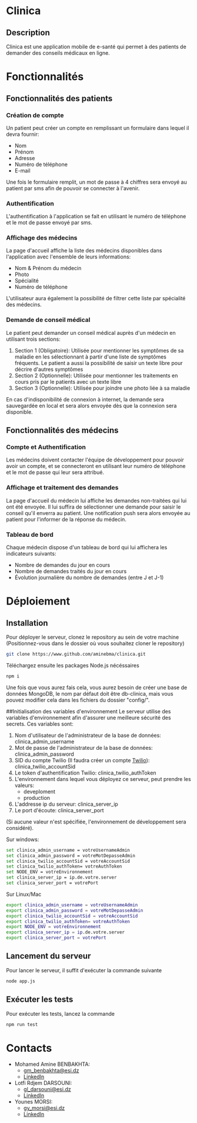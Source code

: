# Clinica
## Description
Clinica est une application mobile de e-santé qui permet à des patients de demander des conseils médicaux en ligne.

# Fonctionnalités
## Fonctionnalités des patients
### Création de compte
Un patient peut créer un compte en remplissant un formulaire dans lequel il devra fournir:
- Nom
- Prénom
- Adresse
- Numéro de téléphone
- E-mail

Une fois le formulaire remplit, un mot de passe à 4 chiffres sera envoyé au patient par sms afin de pouvoir se connecter à l'avenir.

### Authentification
L'authentification à l'application se fait en utilisant le numéro de téléphone et le mot de passe envoyé par sms.

### Affichage des médecins
La page d'accueil affiche la liste des médecins disponibles dans l'application avec l'ensemble de leurs informations:
- Nom & Prénom du médecin
- Photo 
- Spécialité
- Numéro de téléphone

L'utilisateur aura également la possibilité de filtrer cette liste par spécialité des médecins.

### Demande de conseil médical
Le patient peut demander un conseil médical auprès d'un médecin en utilisant trois sections:
1. Section 1 (Obligatoire): Utilisée pour mentionner les symptômes de sa maladie en les sélectionnant à partir d'une liste de symptômes fréquents. Le patient a aussi la possibilité de saisir un texte libre pour décrire d'autres symptômes
2. Section 2 (Optionnelle): Utilisée pour mentionner les traitements en cours pris par le patients avec un texte libre
3. Section 3 (Optionnelle): Utilisée pour joindre une photo liée à sa maladie

En cas d'indisponibilité de connexion à internet, la demande sera sauvegardée en local et sera alors envoyée dès que la connexion sera disponible.

## Fonctionnalités des médecins
### Compte et Authentification
Les médecins doivent contacter l'équipe de développement pour pouvoir avoir un compte, et se connecteront en utilisant leur numéro de téléphone et le mot de passe qui leur sera attribué.

### Affichage et traitement des demandes
La page d'accueil du médecin lui affiche les demandes non-traitées qui lui ont été envoyée. Il lui suffira de sélectionner une demande pour saisir le conseil qu'il enverra au patient.
Une notification push sera alors envoyée au patient pour l'informer de la réponse du médecin.

### Tableau de bord 
Chaque médecin dispose d'un tableau de bord qui lui affichera les indicateurs suivants:
- Nombre de demandes du jour en cours
- Nombre de demandes traités du jour en cours
- Évolution journalière du nombre de demandes (entre J et J-1)

# Déploiement
## Installation
Pour déployer le serveur, clonez le repository au sein de votre machine (Positionnez-vous dans le dossier où vous souhaitez cloner le repository)
```bash
git clone https://www.github.com/aminebma/clinica.git
```
Téléchargez ensuite les packages Node.js nécéssaires
```bash
npm i
``` 
Une fois que vous aurez fais cela, vous aurez besoin de créer une base de données MongoDB, le nom par défaut doit être db-clinica, mais vous pouvez modifier cela dans les fichiers du dossier "config/".

##Initialisation des variables d'environnement
Le serveur utilise des variables d'environnement afin d'assurer une meilleure sécurité des secrets. 
Ces variables sont:
1. Nom d'utilisateur de l'administrateur de la base de données: clinica_admin_username
2. Mot de passe de l'administrateur de la base de données: clinica_admin_password
3. SID du compte Twilio (Il faudra créer un compte [Twilio](www.twilio.com)): clinica_twilio_accountSid
4. Le token d'authentification Twilio: clinica_twilio_authToken
5. L'environnement dans lequel vous déployez ce serveur, peut prendre les valeurs:
    - deveploment
    - production
6. L'addresse ip du serveur: clinica_server_ip
7. Le port d'écoute: clinica_server_port

(Si aucune valeur n'est spécifiée, l'environnement de développement sera considéré).

Sur windows:
```bash
set clinica_admin_username = votreUsernameAdmin
set clinica_admin_password = votreMotDepasseAdmin
set clinica_twilio_accountSid = votreAccountSid
set clinica_twilio_authToken= votreAuthToken
set NODE_ENV = votreEnvironnement
set clinica_server_ip = ip.de.votre.server
set clinica_server_port = votrePort
```
Sur Linux/Mac
```bash
export clinica_admin_username = votreUsernameAdmin
export clinica_admin_password = votreMotDepasseAdmin
export clinica_twilio_accountSid = votreAccountSid
export clinica_twilio_authToken= votreAuthToken
export NODE_ENV = votreEnvironnement
export clinica_server_ip = ip.de.votre.server
export clinica_server_port = votrePort
```

## Lancement du serveur
Pour lancer le serveur, il suffit d'exécuter la commande suivante
```bash
node app.js
```

## Exécuter les tests
Pour exécuter les tests, lancez la commande 
```bash
npm run test
```

# Contacts   
- Mohamed Amine BENBAKHTA: 
    - [gm_benbakhta@esi.dz](mailto:gm_benbakhta@esi.dz)
    - [LinkedIn](https://www.linkedin.com/in/mohamed-amine-benbakhta)    
- Lotfi Rdjem DARSOUNI: 
    - [gl_darsouni@esi.dz](mailto:gl_darsouni@esi.dz) 
    - [LinkedIn](https://www.linkedin.com/in/lotfi-rdjem-darsouni-250747176)   
- Younes MORSI: 
    - [gy_morsi@esi.dz](mailto:gy_morsi@esi.dz)
    - [LinkedIn](https://www.linkedin.com/in/younes-morsi-35722a188)
